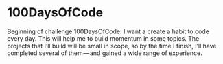 # 100DaysOfCode

 Beginning of challenge 100DaysOfCode. I want a create a habit to code every day. This will help me to build momentum in some topics. The projects that I’ll build will be small in scope, so by the time I finish, I’ll have completed several of them — and gained a wide range of experience.
 
 
 
